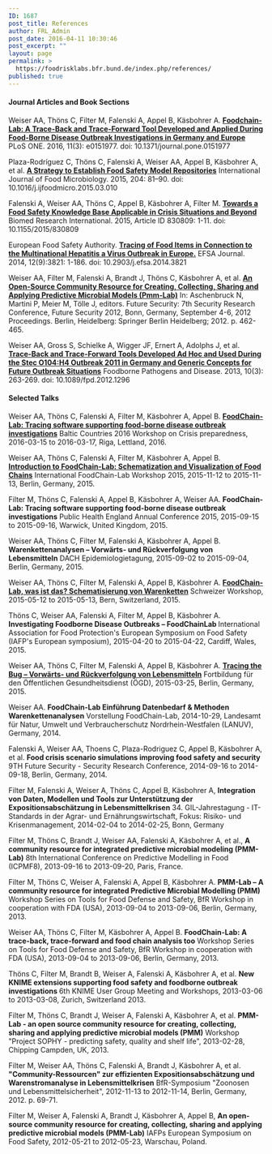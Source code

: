 ```yaml
---
ID: 1687
post_title: References
author: FRL_Admin
post_date: 2016-04-11 10:30:46
post_excerpt: ""
layout: page
permalink: >
  https://foodrisklabs.bfr.bund.de/index.php/references/
published: true
---
```

<h4 id="Papers">Journal Articles and Book Sections</h4>
Weiser AA, Thöns C, Filter M, Falenski A, Appel B, Käsbohrer A.
<a href="http://journals.plos.org/plosone/article?id=10.1371/journal.pone.0151977" target="_blank"><strong>Foodchain-Lab: A Trace-Back and Trace-Forward Tool Developed and Applied During Food-Borne Disease Outbreak Investigations in Germany and Europe</strong></a>
PLoS ONE. 2016, 11(3): e0151977.
doi: 10.1371/journal.pone.0151977

Plaza-Rodríguez C, Thöns C, Falenski A, Weiser AA, Appel B, Käsbohrer A, et al.
<a href="http://www.sciencedirect.com/science/article/pii/S016816051500149X" target="_blank"><strong>A Strategy to Establish Food Safety Model Repositories</strong></a>
International Journal of Food Microbiology. 2015, 204: 81–90.
doi: 10.1016/j.ijfoodmicro.2015.03.010

Falenski A, Weiser AA, Thöns C, Appel B, Käsbohrer A, Filter M.
<a href="http://www.hindawi.com/journals/bmri/2015/830809/" target="_blank"><strong>Towards a Food Safety Knowledge Base Applicable in Crisis Situations and Beyond</strong></a>
Biomed Research International. 2015, Article ID 830809: 1-11.
doi: 10.1155/2015/830809

European Food Safety Authority.
<a href="http://www.efsa.europa.eu/sites/default/files/scientific_output/files/main_documents/3821.pdf" target="_blank"><strong>Tracing of Food Items in Connection to the Multinational Hepatitis a Virus Outbreak in Europe.</strong></a>
EFSA Journal. 2014, 12(9):3821: 1-186.
doi: 10.2903/j.efsa.2014.3821

Weiser AA, Filter M, Falenski A, Brandt J, Thöns C, Käsbohrer A, et al.
<a href="http://link.springer.com/chapter/10.1007%2F978-3-642-33161-9_65" target="_blank"><strong>An Open-Source Community Resource for Creating, Collecting, Sharing and Applying Predictive Microbial Models (Pmm-Lab)</strong></a>
In: Aschenbruck N, Martini P, Meier M, Tölle J, editors. Future Security: 7th Security Research Conference, Future Security 2012, Bonn, Germany, September 4-6, 2012 Proceedings. Berlin, Heidelberg: Springer Berlin Heidelberg; 2012. p. 462-465.

Weiser AA, Gross S, Schielke A, Wigger JF, Ernert A, Adolphs J, et al.
<a href="http://online.liebertpub.com/doi/abs/10.1089/fpd.2012.1296" target="_blank"><strong>Trace-Back and Trace-Forward Tools Developed Ad Hoc and Used During the Stec O104:H4 Outbreak 2011 in Germany and Generic Concepts for Future Outbreak Situations</strong></a>
Foodborne Pathogens and Disease. 2013, 10(3): 263-269.
doi: 10.1089/fpd.2012.1296
<h4 id="Selected_Talks">Selected Talks</h4>
Weiser AA, Thöns C, Falenski A, Filter M, Käsbohrer A, Appel B.
<a href="https://foodrisklabs.bfr.bund.de/index.php/baltic-countries-2016-workshop/"><strong>FoodChain-Lab: Tracing software supporting food-borne disease outbreak investigations</strong></a>
Baltic Countries 2016 Workshop on Crisis preparedness, 2016-03-15 to 2016-03-17, Riga, Lettland, 2016.

Weiser AA, Thöns C, Falenski A, Filter M, Käsbohrer A, Appel B.
<a href="https://foodrisklabs.bfr.bund.de/index.php/international-foodchain-lab-workshop-1213-11-2015/"><strong>Introduction to FoodChain-Lab: Schematization and Visualization of Food Chains</strong></a>
International FoodChain-Lab Workshop 2015, 2015-11-12 to 2015-11-13, Berlin, Germany, 2015.

Filter M, Thöns C, Falenski A, Appel B, Käsbohrer A, Weiser AA.
<strong>FoodChain-Lab: Tracing software supporting food-borne disease outbreak investigations</strong>
Public Health England Annual Conference 2015, 2015-09-15 to 2015-09-16, Warwick, United Kingdom, 2015.

Weiser AA, Thöns C, Filter M, Falenski A, Käsbohrer A, Appel B.
<strong>Warenkettenanalysen – Vorwärts- und Rückverfolgung von Lebensmitteln</strong>
DACH Epidemiologietagung, 2015-09-02 to 2015-09-04, Berlin, Germany, 2015.

Weiser AA, Thöns C, Filter M, Falenski A, Appel B, Käsbohrer A.
<a href="https://foodrisklabs.bfr.bund.de/wp-content/uploads/2015/02/Programm_FoodChainLab_final.pdf"><strong>FoodChain-Lab, was ist das? Schematisierung von Warenketten</strong></a>
Schweizer Workshop, 2015-05-12 to 2015-05-13, Bern, Switzerland, 2015.

Thöns C, Weiser AA, Falenski A, Filter M, Appel B, Käsbohrer A.
<strong>Investigating Foodborne Disease Outbreaks – FoodChainLab </strong>
International Association for Food Protection's European Symposium on Food Safety (IAFP's European symposium), 2015-04-20 to 2015-04-22, Cardiff, Wales, 2015.

Weiser AA, Thöns C, Filter M, Falenski A, Appel B, Käsbohrer A.
<a href="https://foodrisklabs.bfr.bund.de/wp-content/uploads/2015/11/weiser_tracing_150325_internet.pdf"><strong>Tracing the Bug – Vorwärts- und Rückverfolgung von Lebensmitteln</strong></a>
Fortbildung für den Öffentlichen Gesundheitsdienst (ÖGD), 2015-03-25, Berlin, Germany, 2015.

Weiser AA.
<strong>FoodChain-Lab Einführung Datenbedarf &amp; Methoden Warenkettenanalysen</strong>
Vorstellung FoodChain-Lab, 2014-10-29, Landesamt für Natur, Umwelt und Verbraucherschutz Nordrhein-Westfalen (LANUV), Germany, 2014.

Falenski A, Weiser AA, Thoens C, Plaza-Rodriguez C, Appel B, Käsbohrer A, et al.
<strong>Food crisis scenario simulations improving food safety and security</strong>
9TH Future Security - Security Research Conference, 2014-09-16 to 2014-09-18, Berlin, Germany, 2014.

Filter M, Falenski A, Weiser A, Thöns C, Appel B, Käsbohrer A,
<strong>Integration von Daten, Modellen und Tools zur Unterstützung der Expositionsabschätzung in Lebensmittelkrisen</strong>
34. GIL-Jahrestagung - IT-Standards in der Agrar- und Ernährungswirtschaft, Fokus: Risiko- und Krisenmanagement, 2014-02-04 to 2014-02-25, Bonn, Germany

Filter M, Thöns C, Brandt J, Weiser AA, Falenski A, Käsbohrer A, et al.,
<strong>A community resource for integrated predictive microbial modeling (PMM-Lab)</strong>
8th International Conference on Predictive Modelling in Food (ICPMF8), 2013-09-16 to 2013-09-20, Paris, France.

Filter M, Thöns C, Weiser A, Falenski A, Appel B, Käsbohrer A.
<strong>PMM-Lab – A community resource for integrated Predictive Microbial Modelling (PMM)</strong>
Workshop Series on Tools for Food Defense and Safety, BfR Workshop in cooperation with FDA (USA), 2013-09-04 to 2013-09-06, Berlin, Germany, 2013.

Weiser AA, Thöns C, Filter M, Käsbohrer A, Appel B.
<strong>FoodChain-Lab: A trace-back, trace-forward and food chain analysis too</strong>
Workshop Series on Tools for Food Defense and Safety, BfR Workshop in cooperation with FDA (USA), 2013-09-04 to 2013-09-06, Berlin, Germany, 2013.

Thöns C, Filter M, Brandt B, Weiser A, Falenski A, Käsbohrer A, et al.
<strong>New KNIME extensions supporting food safety and foodborne outbreak investigations </strong>
6th KNIME User Group Meeting and Workshops, 2013-03-06 to 2013-03-08, Zurich, Switzerland 2013.

Filter M, Thöns C, Brandt J, Weiser A, Falenski A, Käsbohrer A, et al.
<strong>PMM-Lab - an open source community resource for creating, collecting, sharing and applying predictive microbial models (PMM)</strong>
Workshop "Project SOPHY - predicting safety, quality and shelf life", 2013-02-28, Chipping Campden, UK, 2013.

Filter M, Weiser AA, Thöns C, Falenski A, Brandt J, Käsbohrer A, et al.
<strong>"Community-Ressourcen" zur effizienten Expositionsabschätzung und Warenstromanalyse in Lebensmittelkrisen</strong>
BfR-Symposium "Zoonosen und Lebensmittelsicherheit", 2012-11-13 to 2012-11-14, Berlin, Germany, 2012. p. 69-71.

Filter M, Weiser A, Falenski A, Brandt J, Käsbohrer A, Appel B,
<strong>An open-source community resource for creating, collecting, sharing and applying predictive microbial models (PMM-Lab)</strong>
IAFPs European Symposium on Food Safety, 2012-05-21 to 2012-05-23, Warschau, Poland.